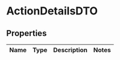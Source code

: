 # ActionDetailsDTO

## Properties
Name | Type | Description | Notes
------------ | ------------- | ------------- | -------------
